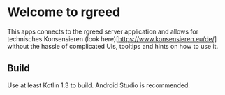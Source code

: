 # Welcome to rgreed

This apps connects to the rgreed server application and allows for technisches Konsensieren (look here)[https://www.konsensieren.eu/de/]
without the hassle of complicated UIs, tooltips and hints on how to use it.

## Build

Use at least Kotlin 1.3 to build. Android Studio is recommended.
